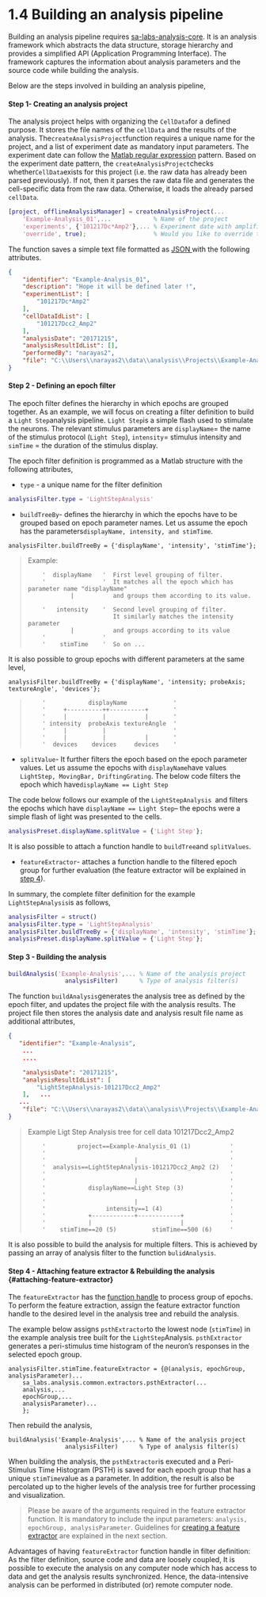 # 1.4 Building an analysis pipeline

Building an analysis pipeline requires [sa-labs-analysis-core](https://github.com/Schwartz-AlaLaurila-Labs/sa-labs-analysis-core). It is an analysis framework which abstracts the data structure, storage hierarchy and provides a simplified API \(Application Programming Interface\). The framework captures the information about analysis parameters and the source code while building the analysis.

Below are the steps involved in building an analysis pipeline,

#### Step 1- Creating an analysis project

The analysis project helps with organizing the `CellData`for a defined purpose. It stores the file names of the `cellData` and the results of the analysis. The`createAnalysisProject`function requires a unique name for the project,  and a list of experiment date as mandatory input parameters. The experiment date can follow the [Matlab regular expression](https://in.mathworks.com/help/matlab/ref/regexp.html) pattern. Based on the experiment date pattern, the `createAnalysisProject`checks whether`CellData`exists for this project \(i.e. the raw data has already been parsed previously\). If not, then it parses the raw data file and generates the cell-specific data from the raw data. Otherwise, it loads the already parsed `cellData`.

```Matlab
[project, offlineAnalysisManager] = createAnalysisProject(...
    'Example-Analysis_01',...            % Name of the project
    'experiments', {'101217Dc*Amp2'},... % Experiment date with amplifier channel 
    'override', true);                   % Would you like to override the project
```

The function saves a simple text file formatted as [JSON ](https://www.json.org/)with the following attributes.

```json
{
    "identifier": "Example-Analysis_01",
    "description": "Hope it will be defined later !",
    "experimentList": [
        "101217Dc*Amp2"
    ],
    "cellDataIdList": [
        "101217Dcc2_Amp2"
    ],
    "analysisDate": "20171215",
    "analysisResultIdList": [],
    "performedBy": "narayas2",
    "file": "C:\\Users\\narayas2\\data\\analysis\\Projects\\Example-Analysis_01\\project.json"
}
```

#### Step 2 - Defining an epoch filter

The epoch filter defines the hierarchy in which epochs are grouped together. As an example, we will focus on creating a filter definition to build a `Light Step`analysis pipeline. `Light Step`is a simple flash used to stimulate the neurons. The relevant stimulus parameters are `displayName`= the name of the stimulus protocol \(`Light Step`\), `intensity`= stimulus intensity and `simTime` = the duration of the stimulus display.

The epoch filter definition is programmed as a Matlab structure with the following attributes,

* `type` -  a unique name for the filter definition

```Matlab
analysisFilter.type = 'LightStepAnalysis'
```

* `buildTreeBy`- defines the hierarchy in which the epochs have to be grouped based on epoch parameter names. 
  Let us assume the epoch has the parameters`displayName, intensity, and stimTime`. 

```
analysisFilter.buildTreeBy = {'displayName', 'intensity', 'stimTime'};
```

> Example:
>
> ```
>     '  displayName   '  First level grouping of filter. 
>     '                '  It matches all the epoch which has parameter name "displayName" 
>             |           and groups them according to its value.
>     
>     '   intensity    '  Second level grouping of filter. 
>                         It similarly matches the intensity parameter
>             |           and groups according to its value
>     '                '
>     '    stimTime    '  So on ...
> ```

It is also possible to group epochs with different parameters at the same level,

```
analysisFilter.buildTreeBy = {'displayName', 'intensity; probeAxis; textureAngle', 'devices'};
```

> ```
>     '            displayName             '
>     '     +----------++----------+       '
>     '     |          |           |       '
>     ' intensity  probeAxis textureAngle  ' 
>     '     |          |                   '
>     '     |          |           |       '
>     '  devices    devices     devices    '
> ```

* `splitValue`-  It further filters the epoch based on the epoch parameter values. Let us assume the epochs with `displayName`have values `LightStep, MovingBar, DriftingGrating`. The below code filters the epoch which have`displayName == Light Step`

The code below follows our example of the `LightStepAnalysis `and filters the epochs which have `displayName == Light Step`– the epochs were a simple flash of light was presented to the cells.

```Matlab
analysisPreset.displayName.splitValue = {'Light Step'};
```

It is also possible to attach a function handle to `buildTree`and `splitValues`.

* `featureExtractor`- attaches a function handle to the filtered epoch group for further evaluation \(the feature extractor will be explained in [step 4](#attaching-feature-extractor)\). 

In summary, the complete filter definition for the example `LightStepAnalysis`is as follows,

```Matlab
analysisFilter = struct()
analysisFilter.type = 'LightStepAnalysis'
analysisFilter.buildTreeBy = {'displayName', 'intensity', 'stimTime'};
analysisPreset.displayName.splitValue = {'Light Step'};
```

#### Step 3 - Building the analysis

```Matlab
buildAnalysis('Example-Analysis',... % Name of the analysis project
                analysisFilter)      % Type of analysis filter(s)
```

The function `buildAnalysis`generates the analysis tree as defined by the epoch filter, and updates the project file with the analysis results. The project file then stores the analysis date and analysis result file name as additional attributes,

```json
{
   "identifier": "Example-Analysis",
    ... 
    ....

    "analysisDate": "20171215",
    "analysisResultIdList": [
        "LightStepAnalysis-101217Dcc2_Amp2"
    ],   ... 
   ...
    "file": "C:\\Users\\narayas2\\data\\analysis\\Projects\\Example-Analysis_01\\project.json"
}
```

> Example Ligt Step Analysis tree for cell data 101217Dcc2\_Amp2
>
> ```
>     '         project==Example-Analysis_01 (1)           '
>     '                                                    '
>     '                         |                          '
>     '  analysis==LightStepAnalysis-101217Dcc2_Amp2 (2)   '
>     '                                                    '
>     '                         |                          '
>     '            displayName==Light Step (3)             '
>     '                                                    '
>     '                         |                          '
>     '                 intensity==1 (4)                   '
>     '            +------------+------------+             '
>     '            |                         |             '
>     '    stimTime==20 (5)          stimTime==500 (6)     '
> ```

It is also possible to build the analysis for multiple filters. This is achieved by passing an array of analysis filter to the function `bulidAnalysis`.

#### Step 4 - Attaching feature extractor & Rebuilding the analysis {#attaching-feature-extractor}

The `featureExtractor` has the [function handle](https://in.mathworks.com/help/matlab/matlab_prog/creating-a-function-handle.html) to process group of epochs. To perform the feature extraction, assign the feature extractor function handle to the desired level in the analysis tree and rebuild the analysis.

The example below assigns `psthExtractor`to the lowest node \(`stimTime`\)  in the example analysis tree built for the `LightStep`Analysis. `psthExtractor` generates a peri-stimulus time histogram of the neuron’s responses in the selected epoch group.

```
analysisFilter.stimTime.featureExtractor = {@(analysis, epochGroup, analysisParameter)...
    sa_labs.analysis.common.extractors.psthExtractor(...
    analysis,...
    epochGroup,...
    analysisParameter)...
    };
```

Then rebuild the analysis,

```
buildAnalysis('Example-Analysis',... % Name of the analysis project
                analysisFilter)      % Type of analysis filter(s)
```

When building the analysis, the `psthExtractor`is executed and a Peri-Stimulus Time Histogram \(PSTH\) is saved for each epoch group that has a unique `stimTime`value as a parameter. In addition, the result is also be percolated up to the higher levels of the analysis tree for further processing and visualization.

> Please be aware of the arguments required in the feature extractor function. It is mandatory to include the input parameters: `analysis, epochGroup, analysisParameter`. Guidelines for [creating a feature extractor](/building-analysis-pipeline/creating-feature-extractor.md) are explained in the next section.

Advantages of having `featureExtractor` function handle in filter definition: As the filter definition, source code and data are loosely coupled, It is possible to execute the analysis on any computer node which has access to data and get the analysis results synchronized. Hence, the data-intensive analysis can be performed in distributed \(or\) remote computer node.

